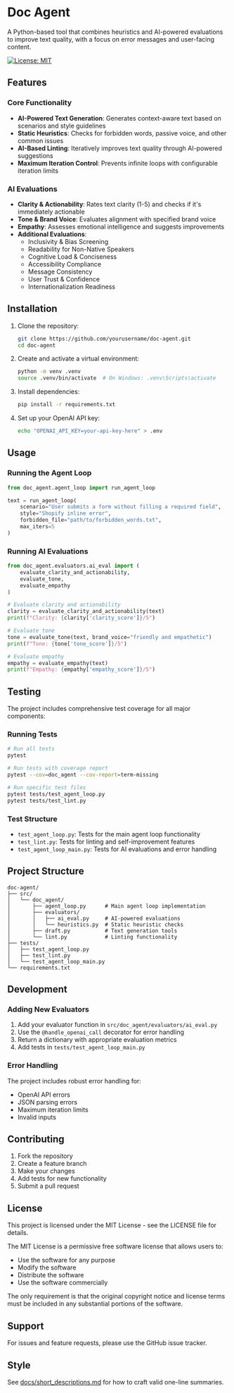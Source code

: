 # Doc Agent

A Python-based tool that combines heuristics and AI-powered evaluations to improve text quality, with a focus on error messages and user-facing content.

[![License: MIT](https://img.shields.io/badge/License-MIT-yellow.svg)](https://opensource.org/licenses/MIT)

## Features

### Core Functionality
- **AI-Powered Text Generation**: Generates context-aware text based on scenarios and style guidelines
- **Static Heuristics**: Checks for forbidden words, passive voice, and other common issues
- **AI-Based Linting**: Iteratively improves text quality through AI-powered suggestions
- **Maximum Iteration Control**: Prevents infinite loops with configurable iteration limits

### AI Evaluations
- **Clarity & Actionability**: Rates text clarity (1-5) and checks if it's immediately actionable
- **Tone & Brand Voice**: Evaluates alignment with specified brand voice
- **Empathy**: Assesses emotional intelligence and suggests improvements
- **Additional Evaluations**:
  - Inclusivity & Bias Screening
  - Readability for Non-Native Speakers
  - Cognitive Load & Conciseness
  - Accessibility Compliance
  - Message Consistency
  - User Trust & Confidence
  - Internationalization Readiness

## Installation

1. Clone the repository:
   ```bash
   git clone https://github.com/yourusername/doc-agent.git
   cd doc-agent
   ```

2. Create and activate a virtual environment:
   ```bash
   python -m venv .venv
   source .venv/bin/activate  # On Windows: .venv\Scripts\activate
   ```

3. Install dependencies:
   ```bash
   pip install -r requirements.txt
   ```

4. Set up your OpenAI API key:
   ```bash
   echo "OPENAI_API_KEY=your-api-key-here" > .env
   ```

## Usage

### Running the Agent Loop

```python
from doc_agent.agent_loop import run_agent_loop

text = run_agent_loop(
    scenario="User submits a form without filling a required field",
    style="Shopify inline error",
    forbidden_file="path/to/forbidden_words.txt",
    max_iters=5
)
```

### Running AI Evaluations

```python
from doc_agent.evaluators.ai_eval import (
    evaluate_clarity_and_actionability,
    evaluate_tone,
    evaluate_empathy
)

# Evaluate clarity and actionability
clarity = evaluate_clarity_and_actionability(text)
print(f"Clarity: {clarity['clarity_score']}/5")

# Evaluate tone
tone = evaluate_tone(text, brand_voice="friendly and empathetic")
print(f"Tone: {tone['tone_score']}/5")

# Evaluate empathy
empathy = evaluate_empathy(text)
print(f"Empathy: {empathy['empathy_score']}/5")
```

## Testing

The project includes comprehensive test coverage for all major components:

### Running Tests

```bash
# Run all tests
pytest

# Run tests with coverage report
pytest --cov=doc_agent --cov-report=term-missing

# Run specific test files
pytest tests/test_agent_loop.py
pytest tests/test_lint.py
```

### Test Structure
- `test_agent_loop.py`: Tests for the main agent loop functionality
- `test_lint.py`: Tests for linting and self-improvement features
- `test_agent_loop_main.py`: Tests for AI evaluations and error handling

## Project Structure

```
doc-agent/
├── src/
│   └── doc_agent/
│       ├── agent_loop.py      # Main agent loop implementation
│       ├── evaluators/
│       │   ├── ai_eval.py     # AI-powered evaluations
│       │   └── heuristics.py  # Static heuristic checks
│       ├── draft.py           # Text generation tools
│       └── lint.py            # Linting functionality
├── tests/
│   ├── test_agent_loop.py
│   ├── test_lint.py
│   └── test_agent_loop_main.py
└── requirements.txt
```

## Development

### Adding New Evaluators

1. Add your evaluator function in `src/doc_agent/evaluators/ai_eval.py`
2. Use the `@handle_openai_call` decorator for error handling
3. Return a dictionary with appropriate evaluation metrics
4. Add tests in `tests/test_agent_loop_main.py`

### Error Handling

The project includes robust error handling for:
- OpenAI API errors
- JSON parsing errors
- Maximum iteration limits
- Invalid inputs

## Contributing

1. Fork the repository
2. Create a feature branch
3. Make your changes
4. Add tests for new functionality
5. Submit a pull request

## License

This project is licensed under the MIT License - see the LICENSE file for details.

The MIT License is a permissive free software license that allows users to:
- Use the software for any purpose
- Modify the software
- Distribute the software
- Use the software commercially

The only requirement is that the original copyright notice and license terms must be included in any substantial portions of the software.

## Support

For issues and feature requests, please use the GitHub issue tracker.

## Style
See [docs/short_descriptions.md](./docs/short_descriptions.md) for how to craft valid one-line summaries.
